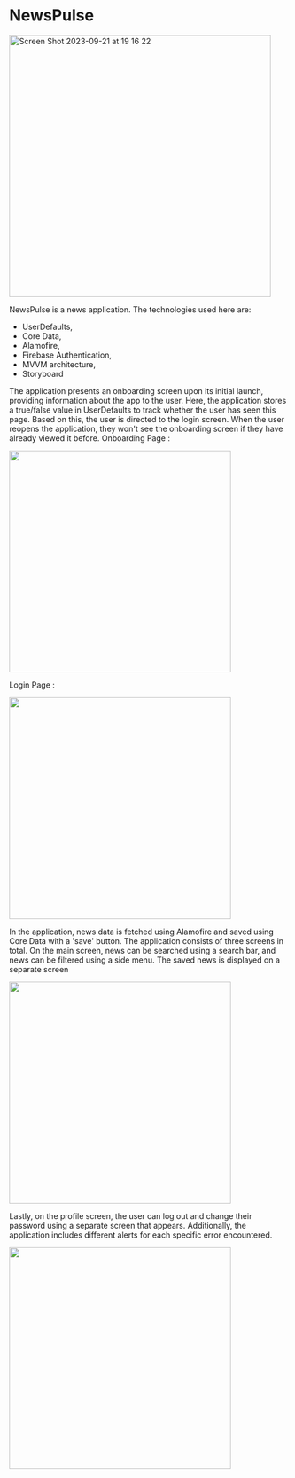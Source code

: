 # NewsPulse


<img width="472" alt="Screen Shot 2023-09-21 at 19 16 22" src="https://github.com/nukteozkilinc/News-App/assets/63263623/54e9f30a-e1d0-4b34-aa86-d50cd8e16a17">

NewsPulse is a news application. The technologies used here are: 
- UserDefaults,
- Core Data,
- Alamofire,
- Firebase Authentication,
- MVVM architecture,
- Storyboard

The application presents an onboarding screen upon its initial launch, providing information about the app to the user. Here, the application stores a true/false value in UserDefaults to track whether the user has seen this page. Based on this, the user is directed to the login screen. When the user reopens the application, they won't see the onboarding screen if they have already viewed it before.
Onboarding Page : 

<img src="https://github.com/nukteozkilinc/News-App/assets/63263623/eb1a62a2-b244-4770-a7a3-ced39075a816" width="400">

Login Page : 

<img src="https://github.com/nukteozkilinc/News-App/assets/63263623/8201e766-1628-4bfd-a02d-73dfd0765c66" width="400">


In the application, news data is fetched using Alamofire and saved using Core Data with a 'save' button. The application consists of three screens in total. On the main screen, news can be searched using a search bar, and news can be filtered using a side menu. The saved news is displayed on a separate screen

<img src="https://github.com/nukteozkilinc/News-App/assets/63263623/d8b1bcf3-1698-4bf7-8126-3dc738b4869e" width="400">

Lastly, on the profile screen, the user can log out and change their password using a separate screen that appears. Additionally, the application includes different alerts for each specific error encountered.

<img src="https://github.com/nukteozkilinc/News-App/assets/63263623/7fa32c71-fb91-402e-982d-db17d240f408" width="400">

